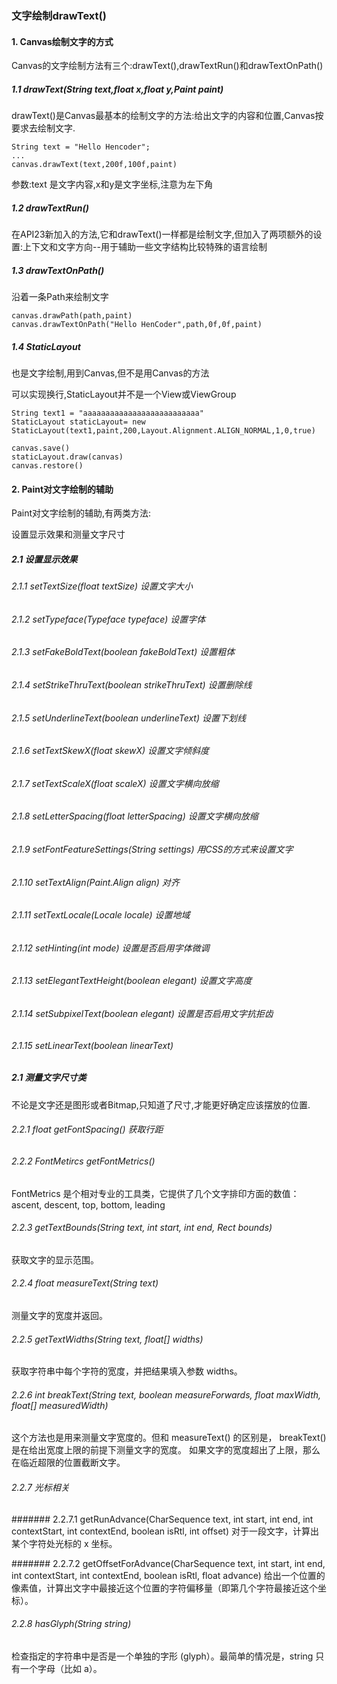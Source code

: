 ### 文字绘制drawText()

#### 1. Canvas绘制文字的方式

Canvas的文字绘制方法有三个:drawText(),drawTextRun()和drawTextOnPath()

##### 1.1 drawText(String text,float x,float y,Paint paint)

drawText()是Canvas最基本的绘制文字的方法:给出文字的内容和位置,Canvas按要求去绘制文字.

```
String text = "Hello Hencoder";
...
canvas.drawText(text,200f,100f,paint)
```

参数:text 是文字内容,x和y是文字坐标,注意为左下角

##### 1.2 drawTextRun()

在API23新加入的方法,它和drawText()一样都是绘制文字,但加入了两项额外的设置:上下文和文字方向--用于辅助一些文字结构比较特殊的语言绘制

##### 1.3 drawTextOnPath()

沿着一条Path来绘制文字

```
canvas.drawPath(path,paint)
canvas.drawTextOnPath("Hello HenCoder",path,0f,0f,paint)
```

##### 1.4 StaticLayout

也是文字绘制,用到Canvas,但不是用Canvas的方法

 可以实现换行,StaticLayout并不是一个View或ViewGroup

```
String text1 = "aaaaaaaaaaaaaaaaaaaaaaaaaa"
StaticLayout staticLayout= new StaticLayout(text1,paint,200,Layout.Alignment.ALIGN_NORMAL,1,0,true)

canvas.save()
staticLayout.draw(canvas)
canvas.restore()
```

#### 2. Paint对文字绘制的辅助

Paint对文字绘制的辅助,有两类方法:

设置显示效果和测量文字尺寸

##### 2.1 设置显示效果

###### 2.1.1 setTextSize(float textSize) 设置文字大小

###### 2.1.2 setTypeface(Typeface typeface) 设置字体

###### 2.1.3 setFakeBoldText(boolean fakeBoldText) 设置粗体

###### 2.1.4 setStrikeThruText(boolean strikeThruText) 设置删除线

###### 2.1.5 setUnderlineText(boolean underlineText) 设置下划线

###### 2.1.6 setTextSkewX(float skewX) 设置文字倾斜度

###### 2.1.7 setTextScaleX(float scaleX) 设置文字横向放缩

###### 2.1.8 setLetterSpacing(float letterSpacing) 设置文字横向放缩

###### 2.1.9 setFontFeatureSettings(String settings) 用CSS的方式来设置文字

###### 2.1.10 setTextAlign(Paint.Align align) 对齐

###### 2.1.11 setTextLocale(Locale locale) 设置地域

###### 2.1.12 setHinting(int mode) 设置是否启用字体微调

###### 2.1.13 setElegantTextHeight(boolean elegant) 设置文字高度

###### 2.1.14 setSubpixelText(boolean elegant) 设置是否启用文字抗拒齿

###### 2.1.15 setLinearText(boolean linearText) 

##### 2.1 测量文字尺寸类

不论是文字还是图形或者Bitmap,只知道了尺寸,才能更好确定应该摆放的位置.

###### 2.2.1 float getFontSpacing() 获取行距

###### 2.2.2 FontMetircs getFontMetrics() 
FontMetrics 是个相对专业的工具类，它提供了几个文字排印方面的数值：ascent, descent, top, bottom, leading

###### 2.2.3 getTextBounds(String text, int start, int end, Rect bounds)
获取文字的显示范围。

###### 2.2.4 float measureText(String text)
测量文字的宽度并返回。

###### 2.2.5 getTextWidths(String text, float[] widths)
获取字符串中每个字符的宽度，并把结果填入参数 widths。

###### 2.2.6 int breakText(String text, boolean measureForwards, float maxWidth, float[] measuredWidth)
这个方法也是用来测量文字宽度的。但和 measureText() 的区别是， breakText() 是在给出宽度上限的前提下测量文字的宽度。
如果文字的宽度超出了上限，那么在临近超限的位置截断文字。

###### 2.2.7 光标相关

####### 2.2.7.1 getRunAdvance(CharSequence text, int start, int end, int contextStart, int contextEnd, boolean isRtl, int offset)
对于一段文字，计算出某个字符处光标的 x 坐标。

####### 2.2.7.2 getOffsetForAdvance(CharSequence text, int start, int end, int contextStart, int contextEnd, boolean isRtl, float advance)
给出一个位置的像素值，计算出文字中最接近这个位置的字符偏移量（即第几个字符最接近这个坐标）。

###### 2.2.8 hasGlyph(String string)
检查指定的字符串中是否是一个单独的字形 (glyph）。最简单的情况是，string 只有一个字母（比如 a）。